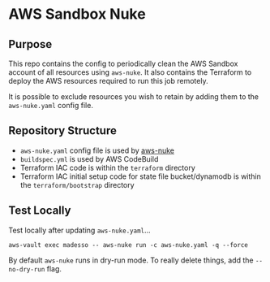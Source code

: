 # AWS Sandbox Nuke

## Purpose

This repo contains the config to periodically clean the AWS Sandbox account of all
resources using `aws-nuke`. It also contains the Terraform to deploy the AWS resources
required to run this job remotely.

It is possible to exclude resources you wish to retain by adding them to the `aws-nuke.yaml` config file.

## Repository Structure
- `aws-nuke.yaml` config file is used by [aws-nuke](https://github.com/rebuy-de/aws-nuke#readme)
- `buildspec.yml` is used by AWS CodeBuild
- Terraform IAC code is within the `terraform` directory
- Terraform IAC initial setup code for state file bucket/dynamodb is within the `terraform/bootstrap` directory

## Test Locally

Test locally after updating `aws-nuke.yaml`...

```shell
aws-vault exec madesso -- aws-nuke run -c aws-nuke.yaml -q --force
```

By default `aws-nuke` runs in dry-run mode. To really delete things, add the `--no-dry-run` flag.
